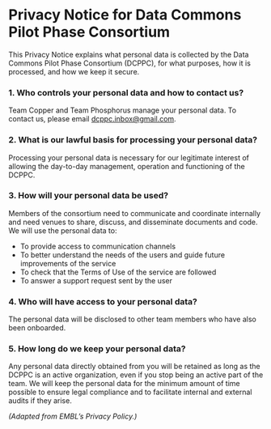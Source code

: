 # Privacy Notice for Data Commons Pilot Phase Consortium

This Privacy Notice explains what personal data is collected by the Data Commons Pilot Phase Consortium (DCPPC), for what purposes, how it is processed, and how we keep it secure.

### 1. Who controls your personal data and how to contact us?

Team Copper and Team Phosphorus manage your personal data. To contact us, please email dcppc.inbox@gmail.com. 

### 2. What is our lawful basis for processing your personal data?

Processing your personal data is necessary for our legitimate interest of allowing the day-to-day management, operation and functioning of the DCPPC.

### 3. How will your personal data be used?

Members of the consortium need to communicate and coordinate internally and need venues to share, discuss, and disseminate documents and code. We will use the personal data to:
- To provide access to communication channels
- To better understand the needs of the users and guide future improvements of the service
- To check that the Terms of Use of the service are followed
- To answer a support request sent by the user

### 4. Who will have access to your personal data?

The personal data will be disclosed to other team members who have also been onboarded.

### 5. How long do we keep your personal data?

Any personal data directly obtained from you will be retained as long as the DCPPC is an active organization, even if you stop being an active part of the team. We will keep the personal data for the minimum amount of time possible to ensure legal compliance and to facilitate internal and external audits if they arise.

_(Adapted from EMBL’s Privacy Policy.)_
